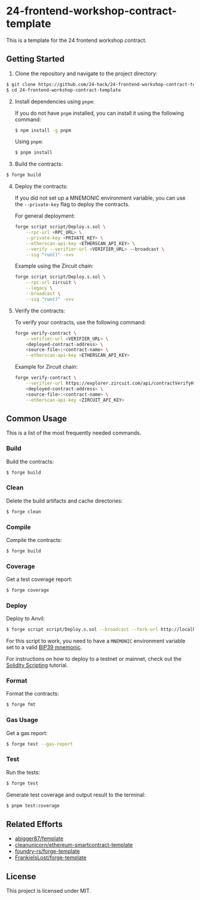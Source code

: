 
# 24-frontend-workshop-contract-template

This is a template for the 24 frontend workshop contract.

## Getting Started

1. Clone the repository and navigate to the project directory:

```sh
$ git clone https://github.com/24-hack/24-frontend-workshop-contract-template.git
$ cd 24-frontend-workshop-contract-template
```

2. Install dependencies using `pnpm`:

   If you do not have `pnpm` installed, you can install it using the following command:

   ```sh
   $ npm install -g pnpm
   ```

   Using `pnpm`:
   ```sh
   $ pnpm install
   ```

3. Build the contracts:

```sh
$ forge build
```

4. Deploy the contracts:

   If you did not set up a MNEMONIC environment variable, you can use the `--private-key` flag to deploy the contracts.

   For general deployment:
   ```sh
   forge script script/Deploy.s.sol \
       --rpc-url <RPC_URL> \
       --private-key <PRIVATE_KEY> \
       --etherscan-api-key <ETHERSCAN_API_KEY> \
       --verify --verifier-url <VERIFIER_URL> --broadcast \
       --sig "run()" -vvv
   ```

   Example using the Zircuit chain:
   ```sh
   forge script script/Deploy.s.sol \
       --rpc-url zircuit \
       --legacy \
       --broadcast \
       --sig "run()" -vvv
   ```

5. Verify the contracts:

   To verify your contracts, use the following command:

   ```sh
   forge verify-contract \
       --verifier-url <VERIFIER_URL> \
       <deployed-contract-address> \
       <source-file>:<contract-name> \
       --etherscan-api-key <ETHERSCAN_API_KEY>
   ```

   Example for Zircuit chain:

   ```sh
   forge verify-contract \
       --verifier-url https://explorer.zircuit.com/api/contractVerifyHardhat \
       <deployed-contract-address> \
       <source-file>:<contract-name> \
       --etherscan-api-key <ZIRCUIT_API_KEY>
   ```

## Common Usage

This is a list of the most frequently needed commands.

### Build

Build the contracts:

```sh
$ forge build
```

### Clean

Delete the build artifacts and cache directories:

```sh
$ forge clean
```

### Compile

Compile the contracts:

```sh
$ forge build
```

### Coverage

Get a test coverage report:

```sh
$ forge coverage
```

### Deploy

Deploy to Anvil:

```sh
$ forge script script/Deploy.s.sol --broadcast --fork-url http://localhost:8545
```

For this script to work, you need to have a `MNEMONIC` environment variable set to a valid
[BIP39 mnemonic](https://iancoleman.io/bip39/).

For instructions on how to deploy to a testnet or mainnet, check out the
[Solidity Scripting](https://book.getfoundry.sh/tutorials/solidity-scripting.html) tutorial.

### Format

Format the contracts:

```sh
$ forge fmt
```

### Gas Usage

Get a gas report:

```sh
$ forge test --gas-report
```

### Test

Run the tests:

```sh
$ forge test
```

Generate test coverage and output result to the terminal:

```sh
$ pnpm test:coverage
```

## Related Efforts

- [abigger87/femplate](https://github.com/abigger87/femplate)
- [cleanunicorn/ethereum-smartcontract-template](https://github.com/cleanunicorn/ethereum-smartcontract-template)
- [foundry-rs/forge-template](https://github.com/foundry-rs/forge-template)
- [FrankieIsLost/forge-template](https://github.com/FrankieIsLost/forge-template)

## License

This project is licensed under MIT.
